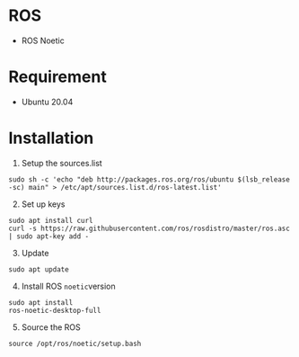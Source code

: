 # ROS

- ROS Noetic

# Requirement

- Ubuntu 20.04

# Installation

1. Setup the sources.list

````
sudo sh -c 'echo "deb http://packages.ros.org/ros/ubuntu $(lsb_release -sc) main" > /etc/apt/sources.list.d/ros-latest.list'
````

2. Set up keys

````
sudo apt install curl
curl -s https://raw.githubusercontent.com/ros/rosdistro/master/ros.asc | sudo apt-key add -
````

3. Update

````
sudo apt update
````

4. Install ROS `noetic`version

````
sudo apt install
ros-noetic-desktop-full
````

5. Source the ROS

````
source /opt/ros/noetic/setup.bash
````


